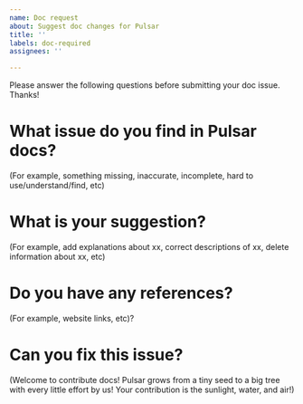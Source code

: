 ```yaml
---
name: Doc request
about: Suggest doc changes for Pulsar
title: ''
labels: doc-required
assignees: ''

---
```


Please answer the following questions before submitting your doc issue. Thanks!

# What issue do you find in Pulsar docs?

(For example, something missing, inaccurate, incomplete, hard to use/understand/find, etc)

# What is your suggestion?

(For example, add explanations about xx, correct descriptions of xx, delete information about xx, etc)

# Do you have any references?

(For example, website links, etc)?

# Can you fix this issue?

(Welcome to contribute docs! Pulsar grows from a tiny seed to a big tree with every little effort by us! Your contribution is the sunlight, water, and air!)
